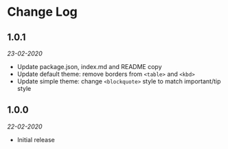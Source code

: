 # Change Log

## 1.0.1

*23-02-2020*

- Update package.json, index.md and README copy
- Update default theme: remove borders from `<table>` and `<kbd>`
- Update simple theme: change `<blockquote>` style to match important/tip style

## 1.0.0

*22-02-2020*

- Initial release
